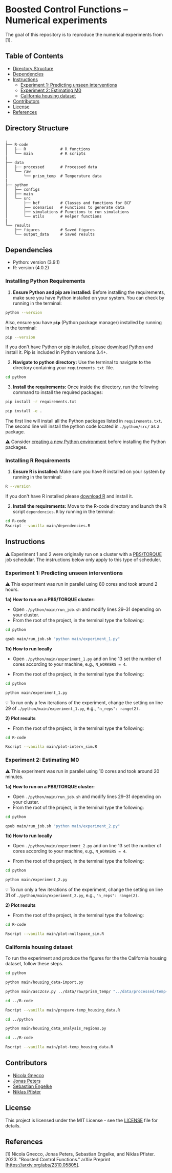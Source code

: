 # Boosted Control Functions – Numerical experiments

The goal of this repository is to reproduce the numerical experiments from [1].

## Table of Contents
- [Directory Structure](#directory-structure)
- [Dependencies](#dependencies)
- [Instructions](#instructions)
    - [Experiment 1: Predicting unseen interventions](#experiment-1-predicting-unseen-interventions)
    - [Experiment 2: Estimating M0](#experiment-2-estimating-m0)
    - [California housing dataset](#california-housing-dataset)
- [Contributors](#contributors)
- [License](#license)
- [References](#references)

## Directory Structure
```
.
├── R-code     
│   ├── R               # R functions
│   └── main            # R scripts
|
├── data
│   ├── processed       # Processed data
│   └── raw             
│       └── prism_temp  # Temperature data 
|
├── python
│   ├── configs
│   ├── main
│   └── src             
│       ├── bcf         # Classes and functions for BCF
│       ├── scenarios   # Functions to generate data
│       ├── simulations # Functions to run simulations
│       └── utils       # Helper functions
|
└── results
    ├── figures         # Saved figures
    └── output_data     # Saved results
```


## Dependencies

- Python: version (3.9.1)
- R: version (4.0.2)

### Installing Python Requirements
1. **Ensure Python and pip are installed:**
Before installing the requirements, make sure you have Python installed on your system. You can check by running in the terminal:
```bash
python --version
```
Also, ensure you have **`pip`** (Python package manager) installed by running in the terminal:
```bash
pip --version
```
If you don't have Python or pip installed, please [download Python](https://www.python.org/downloads/) and install it. Pip is included in Python versions 3.4+.

2. **Navigate to python directory:**
Use the terminal to navigate to the directory containing your `requirements.txt `file.
```bash
cd python
```

3. **Install the requirements:**
Once inside the directory, run the following command to install the required packages:
```bash
pip install -r requirements.txt

pip install -e . 
```

The first line will install all the Python packages listed in `requirements.txt`. 
The second line will install the python code located in `./python/src/` as a package.

:warning: Consider [creating a new Python environment](https://conda.io/projects/conda/en/latest/user-guide/getting-started.html) before installing the Python packages.

### Installing R Requirements
1. **Ensure R is installed:**
Make sure you have R installed on your system by running in the terminal:
```bash
R --version
```
If you don't have R installed please [download R](https://cran.rstudio.com/) and install it.

2. **Install the requirements:**
Move to the R-code directory and launch the R script `dependencies.R` by running in the terminal:
```bash
cd R-code
Rscript --vanilla main/dependencies.R
```



## Instructions

:warning: Experiment 1 and 2 were originally run on a cluster with a [PBS/TORQUE](http://docs.adaptivecomputing.com/torque/6-0-4/adminGuide/torquehelp.htm#topics/torque/0-intro/introduction.htm) job schedular. The instructions below only apply to this type of scheduler.


### Experiment 1: Predicting unseen interventions

:warning: This experiment was run in parallel using 80 cores and took around 2 hours.

**1a) How to run on a PBS/TORQUE cluster:**

- Open `./python/main/run_job.sh` and modify lines 29–31 depending on your cluster.
- From the root of the project, in the terminal type the following:
```bash
cd python

qsub main/run_job.sh "python main/experiment_1.py"
```

**1b) How to run locally**

- Open `./python/main/experiment_1.py` and on line 13 set the number of cores according to your machine, e.g., `N_WORKERS = 4`.

- From the root of the project, in the terminal type the following:
```bash
cd python

python main/experiment_1.py
```

:bulb: To run only a few iterations of the experiment, change the setting on line 29 of `./python/main/experiment_1.py`, e.g.,  `"n_reps": range(2)`.


**2) Plot results**
- From the root of the project, in the terminal type the following:
```bash
cd R-code

Rscript --vanilla main/plot-interv_sim.R
```



### Experiment 2: Estimating M0

:warning: This experiment was run in parallel using 10 cores and took around 20 minutes.

**1a) How to run on a PBS/TORQUE cluster:**

- Open `./python/main/run_job.sh` and modify lines 29–31 depending on your cluster.
- From the root of the project, in the terminal type the following:
```bash
cd python

qsub main/run_job.sh "python main/experiment_2.py"
```

**1b) How to run locally**

- Open `./python/main/experiment_2.py` and on line 13 set the number of cores according to your machine, e.g., `N_WORKERS = 4`.

- From the root of the project, in the terminal type the following:
```bash
cd python

python main/experiment_2.py
```

:bulb: To run only a few iterations of the experiment, change the setting on line 31 of `./python/main/experiment_2.py`, e.g.,  `"n_reps": range(2)`.


**2) Plot results**
- From the root of the project, in the terminal type the following:
```bash
cd R-code

Rscript --vanilla main/plot-nullspace_sim.R
```



### California housing dataset

To run the experiment and produce the figures for the  the California housing dataset, follow these steps. 

```bash
cd python

python main/housing_data-import.py

python main/asc2csv.py ../data/raw/prism_temp/ "../data/processed/temp-data-california.csv" "Mean_Temp"

cd ../R-code

Rscript --vanilla main/prepare-temp_housing_data.R

cd ../python

python main/housing_data_analysis_regions.py

cd ../R-code

Rscript --vanilla main/plot-temp_housing_data.R
```

## Contributors

- [Nicola Gnecco](https://ngnecco.com)
- [Jonas Peters](https://people.math.ethz.ch/~jopeters/)
- [Sebastian Engelke](http://www.sengelke.com/)
- [Niklas Pfister](https://niklaspfister.github.io/)


## License

This project is licensed under the MIT License - see the [LICENSE](LICENSE.md) file for details.


## References
[1] Nicola Gnecco, Jonas Peters, Sebastian Engelke, and Niklas Pfister. 2023. "Boosted Control Functions." arXiv Preprint [https://arxiv.org/abs/2310.05805].

